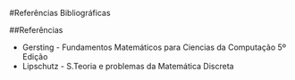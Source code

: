 #Referências Bibliográficas

##Referências

* Gersting - Fundamentos Matemáticos para Ciencias da Computação 5º Edição
* Lipschutz - S.Teoria e problemas da Matemática Discreta



